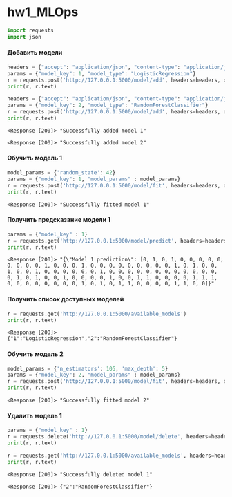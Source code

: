 # hw1_MLOps

```python
import requests
import json
```

#### Добавить модели


```python
headers = {"accept": "application/json", "content-type": "application/json"}
params = {"model_key": 1, "model_type": "LogisticRegression"}
r = requests.post('http://127.0.0.1:5000/model/add', headers=headers, data=json.dumps(params))
print(r, r.text)

headers = {"accept": "application/json", "content-type": "application/json"}
params = {"model_key": 2, "model_type": "RandomForestClassifier"}
r = requests.post('http://127.0.0.1:5000/model/add', headers=headers, data=json.dumps(params))
print(r, r.text)
```

    <Response [200]> "Successfully added model 1"
    
    <Response [200]> "Successfully added model 2"
    
    

#### Обучить модель 1


```python
model_params = {'random_state': 42}
params = {"model_key": 1, "model_params" : model_params}
r = requests.post('http://127.0.0.1:5000/model/fit', headers=headers, data=json.dumps(params))
print(r, r.text)
```

    <Response [200]> "Successfully fitted model 1"
    
    

#### Получить предсказание модели 1


```python
params = {"model_key" : 1}
r = requests.get('http://127.0.0.1:5000/model/predict', headers=headers, data = json.dumps(params))
print(r, r.text)
```

    <Response [200]> "{\"Model 1 prediction\": [0, 1, 0, 1, 0, 0, 0, 0, 0, 0, 0, 0, 0, 1, 0, 0, 0, 1, 0, 0, 0, 0, 0, 0, 0, 0, 0, 1, 0, 1, 0, 0, 1, 0, 0, 1, 0, 0, 0, 0, 0, 0, 1, 0, 0, 0, 0, 0, 0, 0, 0, 0, 0, 0, 0, 0, 1, 0, 1, 0, 0, 1, 0, 0, 0, 0, 1, 0, 0, 1, 1, 0, 0, 0, 0, 1, 1, 1, 0, 0, 0, 0, 0, 0, 0, 0, 1, 0, 1, 0, 1, 1, 0, 0, 0, 0, 1, 1, 0, 0]}"
    
    

#### Получить список доступных моделей


```python
r = requests.get('http://127.0.0.1:5000/available_models')
print(r, r.text)
```

    <Response [200]> {"1":"LogisticRegression","2":"RandomForestClassifier"}
    
    

#### Обучить модель 2


```python
model_params = {'n_estimators': 105, 'max_depth': 5}
params = {"model_key": 2, "model_params" : model_params}
r = requests.post('http://127.0.0.1:5000/model/fit', headers=headers, data=json.dumps(params))
print(r, r.text)
```

    <Response [200]> "Successfully fitted model 2"
    
    

#### Удалить модель 1


```python
params = {"model_key" : 1}
r = requests.delete('http://127.0.0.1:5000/model/delete', headers=headers, data = json.dumps(params))
print(r, r.text)

r = requests.get('http://127.0.0.1:5000/available_models', headers=headers)
print(r, r.text)
```

    <Response [200]> "Successfully deleted model 1"
    
    <Response [200]> {"2":"RandomForestClassifier"}
    
    


```python

```
